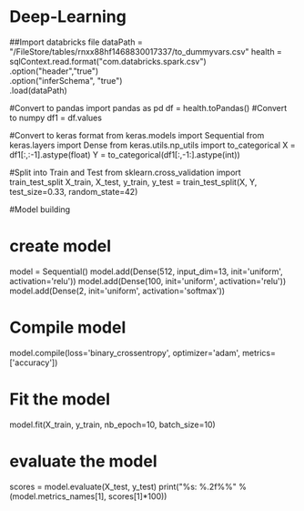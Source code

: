 # Deep-Learning

##Import databricks file
dataPath = "/FileStore/tables/rnxx88hf1468830017337/to_dummyvars.csv"
health = sqlContext.read.format("com.databricks.spark.csv")\
  .option("header","true")\
  .option("inferSchema", "true")\
  .load(dataPath)
  

#Convert to pandas
import pandas as pd
df = health.toPandas()
#Convert to numpy
df1 = df.values


#Convert to keras format
from keras.models import Sequential
from keras.layers import Dense
from keras.utils.np_utils import to_categorical
X = df1[:,:-1].astype(float)
Y = to_categorical(df1[:,-1:].astype(int))

#Split into Train and Test
from sklearn.cross_validation import train_test_split
X_train, X_test, y_train, y_test = train_test_split(X, Y, test_size=0.33, random_state=42)

#Model building
# create model
model = Sequential()
model.add(Dense(512, input_dim=13, init='uniform', activation='relu'))
model.add(Dense(100, init='uniform', activation='relu'))
model.add(Dense(2, init='uniform', activation='softmax'))
# Compile model
model.compile(loss='binary_crossentropy', optimizer='adam', metrics=['accuracy'])


# Fit the model
model.fit(X_train, y_train, nb_epoch=10, batch_size=10)

# evaluate the model
scores = model.evaluate(X_test, y_test)
print("%s: %.2f%%" % (model.metrics_names[1], scores[1]*100))
